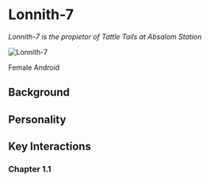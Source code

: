 # Lonnith-7

*Lonnith-7 is the propietor of Tattle Tails at Absalom Station*

![Lonnith-7](https://www.dropbox.com/s/q7axl7ibnel9m3a/lonnith-7.jpg?raw=1)

Female Android

## Background

## Personality

## Key Interactions

### Chapter 1.1
